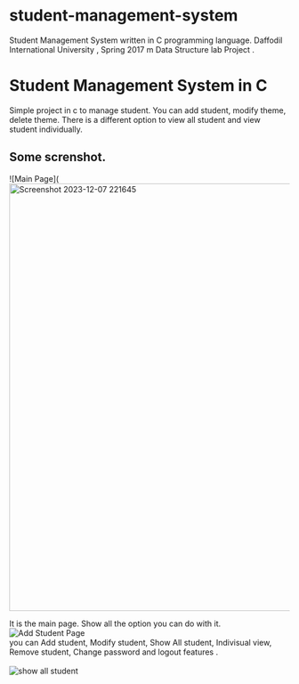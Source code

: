 # student-management-system

Student Management System written in C programming language. Daffodil International University , Spring 2017 m Data Structure lab Project . <br> 
<h1>Student Management System in C</h1>
<p>Simple project in c to manage student. You can add student, modify theme, delete theme. There is a different option to view all student and view student individually. 
</p>
<h2>Some screnshot.</h2>



![Main Page](<img width="768" alt="Screenshot 2023-12-07 221645" src="https://github.com/mayank-kumar8070/student-management-system/assets/67200147/210be5dd-e109-4526-ac8d-1da488a0f066">


It is the main page. Show all the option you can do with it. 
<br>
![Add Student Page](<img width="848" alt="Screenshot 2023-12-07 221654" src="https://github.com/mayank-kumar8070/student-management-system/assets/67200147/938572bf-ae97-4860-9151-91591d680622">)
<br>
you can Add student, Modify student, Show All student, Indivisual view, Remove student, Change password and logout features .  
<br>
![show all student](<img width="932" alt="Screenshot 2023-12-08 132600" src="https://github.com/mayank-kumar8070/student-management-system/assets/67200147/28a0b16d-3a9c-4f44-8564-da909ce6516e">)
